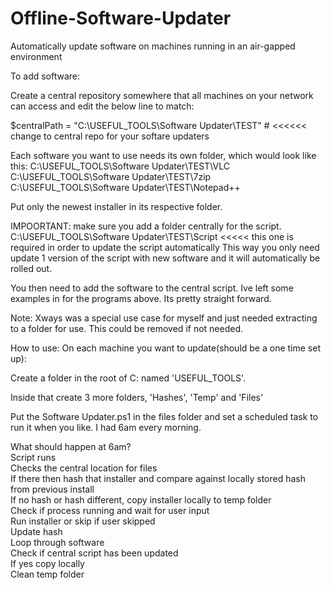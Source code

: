 # Offline-Software-Updater
Automatically update software on machines running in an air-gapped environment

To add software:

Create a central repository somewhere that all machines on your network can access and edit the below line to match:

$centralPath = "C:\USEFUL_TOOLS\Software Updater\TEST\" # <<<<<< change to central repo for your softare updaters

Each software you want to use needs its own folder, which would look like this:
C:\USEFUL_TOOLS\Software Updater\TEST\VLC
C:\USEFUL_TOOLS\Software Updater\TEST\7zip
C:\USEFUL_TOOLS\Software Updater\TEST\Notepad++

Put only the newest installer in its respective folder.

IMPOORTANT: make sure you add a folder centrally for the script. C:\USEFUL_TOOLS\Software Updater\TEST\Script   <<<<< this one is required in order to update the script automatically
This way you only need update 1 version of the script with new software and it will automatically be rolled out.

You then need to add the software to the central script. Ive left some examples in for the programs above. Its pretty straight forward.

Note: Xways was a special use case for myself and just needed extracting to a folder for use. This could be removed if not needed.

How to use:
On each machine you want to update(should be a one time set up):

Create a folder in the root of C: named 'USEFUL_TOOLS'.

Inside that create 3 more folders, 'Hashes', 'Temp' and 'Files'

Put the Software Updater.ps1 in the files folder and set a scheduled task to run it when you like. I had 6am every morning.


What should happen at 6am?  
Script runs  
Checks the central location for files  
If there then hash that installer and compare against locally stored hash from previous install  
If no hash or hash different, copy installer locally to temp folder  
Check if process running and wait for user input  
Run installer or skip if user skipped  
Update hash  
Loop through software  
Check if central script has been updated  
If yes copy locally  
Clean temp folder
